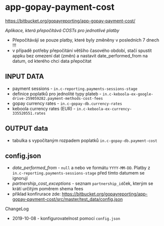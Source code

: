 # app-gopay-payment-cost #
https://bitbucket.org/gopayreporting/app-gopay-payment-cost/

*Aplikace, která přepočítává COSTs pro jednotlivé platby*

- Přepočítávájí se pouze platby, které byly změněny v posledních 7 dnech !!!
- v případě potřeby přepočítání většího časového období, stačí spustit appku bez omezení dat (změn) a nastavit date_performed_from na datum, od kterého chci data přepočítat



## INPUT DATA ##
- payment sessions - `in.c-reporting.payments-sessions-stage`
- definice poplatků pro jednolité typy plateb - `in.c-keboola-ex-google-drive-259059282.payment-methods-cost-fees`
- gopay currency rates - `in.c-gopay-db.currency-rates`
- keboola currency rates (EUR) - `in.c-keboola-ex-currency-335520551.rates`

## OUTPUT data ##
- tabulka s vypočítaným rozpadem poplatků `in.c-gopay-db.payment-cost`

## config.json ##
- *date_performed_from* - `null` a nebo ve formátu `YYYY-MM-DD`. Platby z `in.c-reporting.payments-sessions-stage` před tímto datumem se ignorují 
- *partnership_cost_exceptions* - seznam `partnership_id`ček, kterým se krátí určitým poměrem shema fees
- příklad konfirurace zde: https://bitbucket.org/gopayreporting/app-gopay-payment-cost/src/master/test_data/config.json

ChangeLog
- 2019-10-08 - konfigurovatelnost pomocí `config.json`
